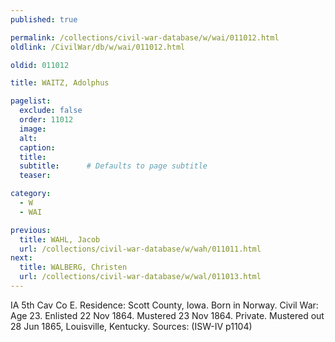 ```yaml
---
published: true

permalink: /collections/civil-war-database/w/wai/011012.html
oldlink: /CivilWar/db/w/wai/011012.html

oldid: 011012

title: WAITZ, Adolphus

pagelist:
  exclude: false
  order: 11012
  image: 
  alt:
  caption:
  title:
  subtitle:      # Defaults to page subtitle
  teaser:

category: 
  - W 
  - WAI

previous:
  title: WAHL, Jacob
  url: /collections/civil-war-database/w/wah/011011.html  
next:
  title: WALBERG, Christen
  url: /collections/civil-war-database/w/wal/011013.html   
---
```

IA 5th Cav Co E. Residence: Scott County, Iowa. Born in Norway. Civil War: Age 23. Enlisted 22 Nov 1864. Mustered 23 Nov 1864. Private. Mustered out 28 Jun 1865, Louisville, Kentucky. Sources: (ISW-IV p1104)